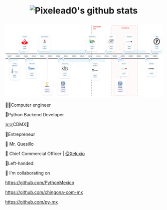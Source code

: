 <h1 align="center">

![Pixelead0's github stats](https://github-readme-stats.vercel.app/api?username=pixelead0&show_icons=true)
</h1>

![Timeline experience of pixelead0](img/timeline202502.png)

👨‍💻Computer engineer

🐍Python Backend Developer 

🇲🇽CDMX🌮

🤵Entrepreneur

🧀 Mr. Quesillo

🏢 Chief Commercial Officer | [@Xeluxio](https://t.me/xeluxio)

💯Left-handed

👯 I'm collaborating on

https://github.com/PythonMexico

https://github.com/chingona-com-mx

https://github.com/py-mx
